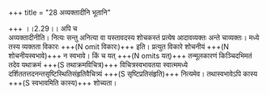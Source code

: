 +++
title = "28 अव्यक्तादीनि भूतानि"

+++
।।2.29।। अपि च  
अव्यक्तादीनीति। नित्यः सन्तु अनित्या वा यस्तावदस्य शोचकस्तं प्रत्येष
आदावव्यक्तः अन्ते चाव्यक्तः। मध्ये तस्य व्यक्तता विकारः +++(N omit विकारः)+++
इति। प्रत्युत विकारे शोचनीयं +++(N शोचनीयस्वभावे)+++ न स्वभावे। किं च यत् +++(N
omits यत्)+++ तन्मूलकारणं किञ्चिदभिमतं तदेव यथाक्रमं +++(S तथाक्रमविचित्र)+++
विचित्रस्वभावतया स्वात्ममध्ये
दर्शिततत्तदनन्तसृष्टिस्थितिसंहृतिवैचित्र्यं +++(S सृष्टिप्रतिसंहृति)+++
नित्यमेव। तथास्वभावेऽपि कास्य +++(S स्वभावमिति कास्य)+++ शोच्यता।  
